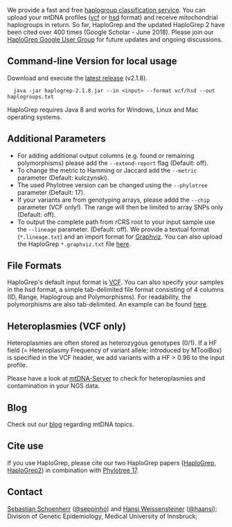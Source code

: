 
We provide a fast and free [haplogroup classification service](https://haplogrep.uibk.ac.at/). You can upload your mtDNA profiles ([vcf](http://www.internationalgenome.org/wiki/Analysis/vcf4.0/) or [hsd](https://raw.githubusercontent.com/seppinho/haplogrep-cmd/master/haplogrep/test-data/h100.hsd) format) and receive mitochondrial haplogroups in return. So far, HaploGrep and the updated HaploGrep 2 have been cited over 400 times (Google Scholar - June 2018). Please join our [HaploGrep Google User Group](https://groups.google.com/forum/#!forum/haplogrep) for future updates and ongoing discussions. 

## Command-line Version for local usage

Download and execute the [latest release](https://github.com/seppinho/haplogrep-cmd/releases/download/v2.1.7/haplogrep-2.1.8.jar) (v2.1.8). 
 
      java -jar haplogrep-2.1.8.jar --in <input> --format vcf/hsd --out haplogroups.txt
   
HaploGrep requires Java 8 and works for Windows, Linux and Mac operating systems.
 
## Additional Parameters      
* For adding additional output columns (e.g. found or remaining polymorphisms) please add the `--extend-report` flag (Default: off).
* To change the metric to Hamming or Jaccard add the `--metric` parameter (Default: kulczynski).
* The used Phylotree version can be changed using the `--phylotree` parameter (Default: 17).
* If your variants are from genotyping arrays, please addd the `--chip` parameter (VCF only!). The range will then be limited to array SNPs only (Default: off).
* To output the complete path from rCRS root to your input sample use the `--lineage` parameter. (Default: off). We provide a textual format (`*.lineage.txt`) and an import format for [Graphviz](http://www.graphviz.org/documentation/). You can also upload the HaploGrep `*.graphviz.txt` file [here](https://graphs.grevian.org/graph).

## File Formats
HaploGrep's default input format is [VCF](http://www.internationalgenome.org/wiki/Analysis/vcf4.0/). You can also specify your samples in the hsd format, a simple tab-delimited file format consisting of 4 columns (ID, Range, Haplogroup and Polymorphisms). For readability, the polymorphisms are also tab-delimited. An example can be found [here](https://raw.githubusercontent.com/seppinho/haplogrep-cmd/master/haplogrep/test-data/h100.hsd). 

## Heteroplasmies (VCF only)
Heteroplasmies are often stored as heterozygous genotypes (0/1). If a HF field (= Heteroplasmy Frequency of variant allele; introduced by MToolBox) is specified in the VCF header, we add variants with a HF > 0.96 to the input profile.

Please have a look at [mtDNA-Server](http://mtdna-server.uibk.ac.at) to check for heteroplasmies and contamination in your NGS data.   

## Blog
Check out our [blog](http://haplogrep.uibk.ac.at/blog/) regarding mtDNA topics.

## Cite use
If you use HaploGrep, please cite our two HaploGrep papers ([HaploGrep](https://onlinelibrary.wiley.com/doi/abs/10.1002/humu.21382), [HaploGrep2](http://nar.oxfordjournals.org/content/early/2016/04/15/nar.gkw233)) in combination with [Phylotree 17](https://www.sciencedirect.com/science/article/pii/S1875176815302432).

## Contact
[Sebastian Schoenherr](mailto:sebastian.schoenherr@i-med.ac.at) ([@seppinho](https://twitter.com/seppinho)) and [Hansi Weissensteiner](mailto:hansi.weissensteiner@i-med.ac.at) ([@haansi](https://twitter.com/whansi)); Division of Genetic Epidemiology, Medical University of Innsbruck;
